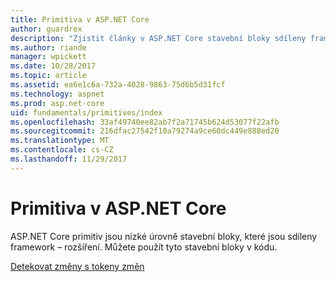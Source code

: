 ```yaml
---
title: Primitiva v ASP.NET Core
author: guardrex
description: "Zjistit články v ASP.NET Core stavební bloky sdíleny framework rozšíření, které můžete použít v kódu."
ms.author: riande
manager: wpickett
ms.date: 10/28/2017
ms.topic: article
ms.assetid: ea6e1c6a-732a-4028-9863-75d6b5d31fcf
ms.technology: aspnet
ms.prod: asp.net-core
uid: fundamentals/primitives/index
ms.openlocfilehash: 33af49740ee82ab7f2a71745b624d53077f22afb
ms.sourcegitcommit: 216dfac27542f10a79274a9ce60dc449e888ed20
ms.translationtype: MT
ms.contentlocale: cs-CZ
ms.lasthandoff: 11/29/2017
---
```

# <a name="primitives-in-aspnet-core"></a>Primitiva v ASP.NET Core

ASP.NET Core primitiv jsou nízké úrovně stavební bloky, které jsou sdíleny framework – rozšíření. Můžete použít tyto stavební bloky v kódu.

[Detekovat změny s tokeny změn](xref:fundamentals/primitives/change-tokens)
